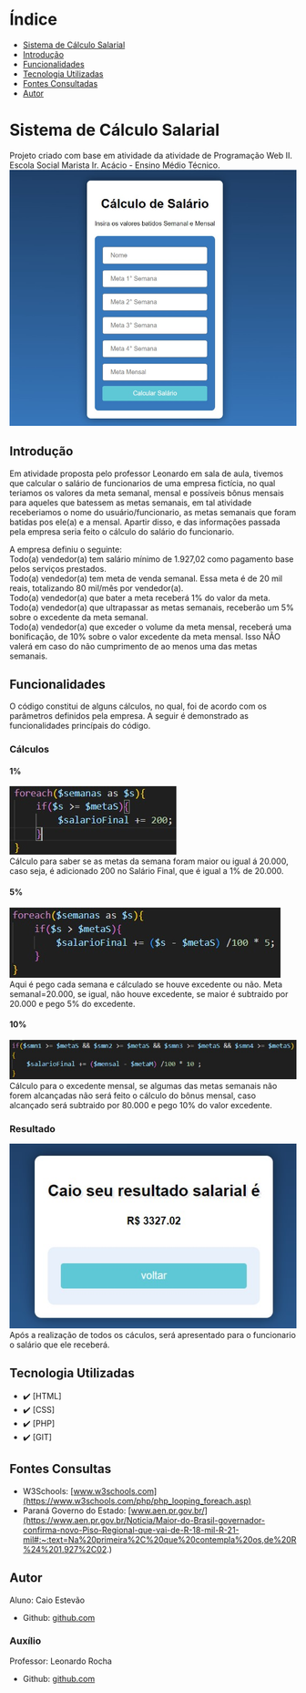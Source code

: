# Índice 

* [Sistema de Cálculo Salarial](#sistema-de-cálculo-salarial)
* [Introdução](#introdu%C3%A7%C3%A3o)  
* [Funcionalidades](#funcionalidades)  
* [Tecnologia Utilizadas](#tecnologia-utilizadas)  
* [Fontes Consultadas](#fontes-consultadas)  
* [Autor](#autor)  

# Sistema de Cálculo Salarial

Projeto criado com base em atividade da atividade de Programação Web II. Escola Social Marista Ir. Acácio - Ensino Médio Técnico.
![Capa do Projeto](img/capa.jpg)


## Introdução
Em atividade proposta pelo professor Leonardo em sala de aula, tivemos que calcular o salário de funcionarios de uma empresa fictícia, no qual teriamos os valores da meta semanal, mensal e possíveis bônus mensais para aqueles que batessem as metas semanais, em tal atividade receberiamos o nome do usuário/funcionario, as metas semanais que foram batidas pos ele(a) e a mensal. Apartir disso, e das informações passada pela empresa seria feito o cálculo do salário do funcionario.

A empresa definiu o seguinte:  
Todo(a) vendedor(a) tem salário mínimo de 1.927,02 como pagamento base pelos serviços prestados.    
Todo(a) vendedor(a) tem meta de venda semanal. Essa meta é de 20 mil reais, totalizando 80 mil/mês por vendedor(a).  
Todo(a) vendedor(a) que bater a meta receberá 1% do valor da meta.  
Todo(a) vendedor(a) que ultrapassar as metas semanais, receberão um 5% sobre o excedente da meta semanal.  
Todo(a) vendedor(a) que exceder o volume da meta mensal, receberá uma bonificação, de 10% sobre o valor excedente da meta mensal. Isso NÃO valerá em caso do não cumprimento de ao menos uma das metas semanais.


## Funcionalidades
O código constitui de alguns cálculos, no qual, foi de acordo com os parâmetros definidos pela empresa. A seguir é demonstrado as funcionalidades princípais do código.

### Cálculos

#### 1%
![1%](img/1.jpg)  
Cálculo para saber se as metas da semana foram maior ou igual á 20.000, caso seja, é adicionado 200 no Salário Final, que é igual a 1% de 20.000.


#### 5%
![5%](img/5.jpg)  
Aqui é pego cada semana e cálculado se houve excedente ou não. Meta semanal=20.000, se igual, não houve excedente, se maior é subtraido por 20.000 e pego 5% do excedente.


#### 10%
![10%](img/10.jpg)  
Cálculo para o excedente mensal, se algumas das metas semanais não forem alcançadas não será feito o cálculo do bônus mensal, caso alcançado será subtraido por 80.000 e pego 10% do valor excedente.


### Resultado
![Resultado Final](img/resultado.jpg)  
Após a realização de todos os cáculos, será apresentado para o funcionario o salário que ele receberá.


## Tecnologia Utilizadas
- :heavy_check_mark: [HTML]
- :heavy_check_mark: [CSS]
- :heavy_check_mark: [PHP]
- :heavy_check_mark: [GIT]


## Fontes Consultas
- W3Schools: [www.w3schools.com](https://www.w3schools.com/php/php_looping_foreach.asp)
- Paraná Governo do Estado: [www.aen.pr.gov.br/](https://www.aen.pr.gov.br/Noticia/Maior-do-Brasil-governador-confirma-novo-Piso-Regional-que-vai-de-R-18-mil-R-21-mil#:~:text=Na%20primeira%2C%20que%20contempla%20os,de%20R%24%201.927%2C02.)

## Autor
Aluno: Caio Estevão
- Github: [github.com](https://github.com/Caioestevao1000)

### Auxílio
Professor: Leonardo Rocha
- Github: [github.com](https://github.com/LeonardoRochaMarista)
